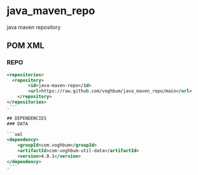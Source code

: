 # java_maven_repo
java maven repository

## POM XML

### REPO

```xml
<repositories>
  <repository>
		<id>java-maven-repo</id>
		<url>https://raw.github.com/voghbum/java_maven_repo/main</url>
	</repository>
</repositories>
.```

## DEPENDENCIES
### DATA

```xml
<dependency>
	<groupId>com.voghbum</groupId>
	<artifactId>com-voghbum-util-data</artifactId>
	<version>4.0.1</version>
</dependency>
.```
  
